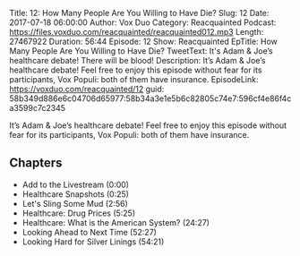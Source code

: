 Title: 12: How Many People Are You Willing to Have Die?
Slug: 12
Date: 2017-07-18 06:00:00
Author: Vox Duo
Category: Reacquainted
Podcast: https://files.voxduo.com/reacquainted/reacquainted012.mp3
Length: 27467922
Duration: 56:44
Episode: 12
Show: Reacquainted
EpTitle: How Many People Are You Willing to Have Die?
TweetText: It's Adam & Joe’s healthcare debate! There will be blood!
Description: It’s Adam & Joe’s healthcare debate! Feel free to enjoy this episode without fear for its participants, Vox Populi: both of them have insurance.
EpisodeLink: https://voxduo.com/reacquainted/12
guid: 58b349d886e6c04706d65977:58b34a3e1e5b6c82805c74e7:596cf4e86f4ca3599c7c2345

It’s Adam & Joe’s healthcare debate! Feel free to enjoy this episode without fear for its participants, Vox Populi: both of them have insurance.

## Chapters ##

- Add to the Livestream (0:00)
- Healthcare Snapshots (0:25)
- Let's Sling Some Mud (2:56)
- Healthcare: Drug Prices (5:25)
- Healthcare: What is the American System? (24:27)
- Looking Ahead to Next Time (52:27)
- Looking Hard for Silver Linings (54:21)



